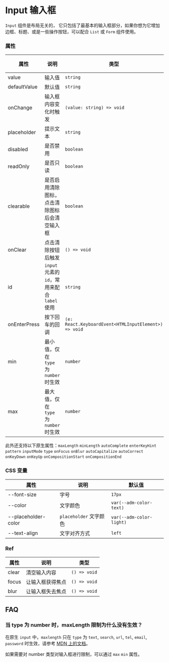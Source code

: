 # Input 输入框

`Input` 组件是布局无关的， 它只包括了最基本的输入框部分，如果你想为它增加边框、标题、或是一些操作按钮，可以配合 `List` 或 `Form` 组件使用。

<code src="./demos/demo1.tsx"></code>

<code src="./demos/demo2.tsx"></code>

### 属性

| 属性         | 说明                                         | 类型                                                 | 默认值  |
| ------------ | -------------------------------------------- | ---------------------------------------------------- | ------- |
| value        | 输入值                                       | `string`                                             | -       |
| defaultValue | 默认值                                       | `string`                                             | -       |
| onChange     | 输入框内容变化时触发                         | `(value: string) => void`                            | -       |
| placeholder  | 提示文本                                     | `string`                                             | -       |
| disabled     | 是否禁用                                     | `boolean`                                            | `false` |
| readOnly     | 是否只读                                     | `boolean`                                            | `false` |
| clearable    | 是否启用清除图标，点击清除图标后会清空输入框 | `boolean`                                            | `false` |
| onClear      | 点击清除按钮后触发                           | `() => void`                                         | -       |
| id           | `input` 元素的 `id`，常用来配合 `label` 使用 | `string`                                             | -       |
| onEnterPress | 按下回车的回调                               | `(e: React.KeyboardEvent<HTMLInputElement>) => void` | -       |
| min          | 最小值，仅在 `type` 为 `number` 时生效       | `number`                                             | -       |
| max          | 最大值，仅在 `type` 为 `number` 时生效       | `number`                                             | -       |

此外还支持以下原生属性：`maxLength` `minLength` `autoComplete` `enterKeyHint` `pattern` `inputMode` `type` `onFocus` `onBlur` `autoCapitalize` `autoCorrect` `onKeyDown` `onKeyUp` `onCompositionStart` `onCompositionEnd`

### CSS 变量

| 属性                | 说明                   | 默认值                   |
| ------------------- | ---------------------- | ------------------------ |
| --font-size         | 字号                   | `17px`                   |
| --color             | 文字颜色               | `var(--adm-color-text)`  |
| --placeholder-color | `placeholder` 文字颜色 | `var(--adm-color-light)` |
| --text-align        | 文字对齐方式           | `left`                   |

### Ref

| 属性  | 说明             | 类型         |
| ----- | ---------------- | ------------ |
| clear | 清空输入内容     | `() => void` |
| focus | 让输入框获得焦点 | `() => void` |
| blur  | 让输入框失去焦点 | `() => void` |

## FAQ

### 当 type 为 number 时，maxLength 限制为什么没有生效？

在原生 `input` 中，`maxlength` 只在 `type` 为 `text`, `search`, `url`, `tel`, `email`, `password` 时生效，请参考 [MDN 上的文档](https://developer.mozilla.org/en-US/docs/Web/HTML/Element/Input#attr-maxlength)。

如果需要对 number 类型对输入框进行限制，可以通过 `max` `min` 属性。
